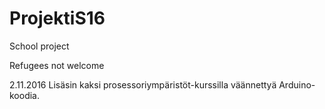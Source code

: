 # ProjektiS16
School project

Refugees not welcome

2.11.2016
Lisäsin kaksi prosessoriympäristöt-kurssilla väännettyä Arduino-koodia.
